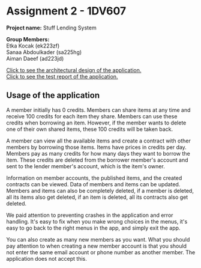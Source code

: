 # Assignment 2 - 1DV607

**Project name:** Stuff Lending System

**Group Members:**  
Etka Kocak (ek223zf)  
Sanaa Abdoulkader (sa225hg)    
Aiman Daeef (ad223jd)  

[Click to see the architectural design of the application.](design.md)  
[Click to see the test report of the application.](testreport.md)  

## Usage of the application
A member initially has 0 credits. Members can share items at any time and receive 100 credits for each item they share. Members can use these credits when borrowing an item. However, if the member wants to delete one of their own shared items, these 100 credits will be taken back.  

A member can view all the available items and create a contract with other members by borrowing those items. Items have prices in credits per day. Members pay as many credits for how many days they want to borrow the item. These credits are deleted from the borrower member's account and sent to the lender member's account, which is the item's owner.  

Information on member accounts, the published items, and the created contracts can be viewed. Data of members and items can be updated. Members and items can also be completely deleted, if a member is deleted, all its items also get deleted, if an item is deleted, all its contracts also get deleted.  

We paid attention to preventing crashes in the application and error handling. It's easy to fix when you make wrong choices in the menus, it's easy to go back to the right menus in the app, and simply exit the app.  

You can also create as many new members as you want. What you should pay attention to when creating a new member account is that you should not enter the same email account or phone number as another member. The application does not accept this.  